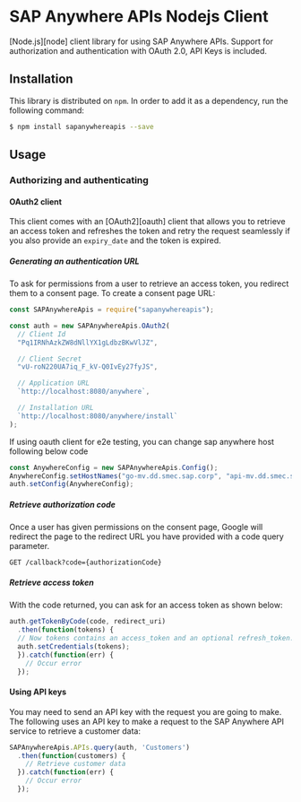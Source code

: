 # SAP Anywhere APIs Nodejs Client

[Node.js][node] client library for using SAP Anywhere APIs. Support for authorization and authentication with OAuth 2.0, API Keys is included.

## Installation

This library is distributed on `npm`. In order to add it as a dependency,
run the following command:

``` sh
$ npm install sapanywhereapis --save
```

## Usage

### Authorizing and authenticating

#### OAuth2 client

This client comes with an [OAuth2][oauth] client that allows you to retrieve an
access token and refreshes the token and retry the request seamlessly if you
also provide an `expiry_date` and the token is expired. 

##### Generating an authentication URL

To ask for permissions from a user to retrieve an access token, you
redirect them to a consent page. To create a consent page URL:

``` js
const SAPAnywhereApis = require("sapanywhereapis");

const auth = new SAPAnywhereApis.OAuth2(
  // Client Id
  "Pq1IRNhAzkZW8dNllYX1gLdbzBKwVlJZ",

  // Client Secret
  "vU-roN220UA7iq_F_kV-Q0IvEy27fyJS",

  // Application URL
  `http://localhost:8080/anywhere`,

  // Installation URL
  `http://localhost:8080/anywhere/install`
);
```

If using oauth client for e2e testing, you can change sap anywhere host following below code

```js
const AnywhereConfig = new SAPAnywhereApis.Config();
AnywhereConfig.setHostNames("go-mv.dd.smec.sap.corp", "api-mv.dd.smec.sap.corp");
auth.setConfig(AnywhereConfig);
```

##### Retrieve authorization code

Once a user has given permissions on the consent page, Google will redirect
the page to the redirect URL you have provided with a code query parameter.

    GET /callback?code={authorizationCode}

##### Retrieve access token

With the code returned, you can ask for an access token as shown below:

``` js
auth.getTokenByCode(code, redirect_uri)
  .then(function(tokens) {
  // Now tokens contains an access_token and an optional refresh_token. Save them.
  auth.setCredentials(tokens);
  }).catch(function(err) {
    // Occur error
  });
```

#### Using API keys

You may need to send an API key with the request you are going to make.
The following uses an API key to make a request to the SAP Anywhere API service to
retrieve a customer data:

``` js
SAPAnywhereApis.APIs.query(auth, 'Customers')
  .then(function(customers) {
    // Retrieve customer data
  }).catch(function(err) {
    // Occur error
  });
```